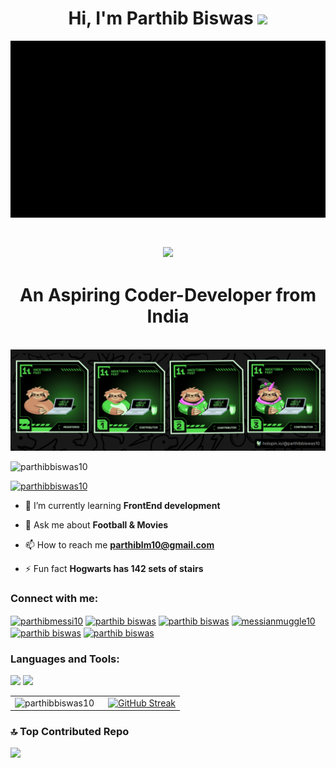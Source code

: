 
<h1 align="center">Hi, I'm Parthib Biswas <img src="https://media.giphy.com/media/hvRJCLFzcasrR4ia7z/giphy.gif" width="35"></h1>
</h1>
<img src="https://github.com/ParthibBiswas10/ParthibBiswas10/blob/main/WELCOME%20TO%20MY%20GitHub.gif">
<h1 align="center">
   <h2 align="center">
    <img src="https://readme-typing-svg.herokuapp.com/?font=Righteous&size=35&center=true&vCenter=true&width=800&height=70&duration=5000&lines=💻Passionate+About+Pixels+and+Processes💻;🔁+CODE,+DEBUG+,REPEAT🔁;" />
</h2>

<h1 align="center">An Aspiring Coder-Developer from India</h1>
<br>
<img src="https://github.com/ParthibBiswas10/ParthibBiswas10/blob/main/Screenshot%202024-11-08%20233846.png">
<p align="left"> <img src="https://komarev.com/ghpvc/?username=parthibbiswas10&label=Profile%20views&color=0e75b6&style=flat" alt="parthibbiswas10" /> </p>

<p align="left"> <a href="https://github.com/ryo-ma/github-profile-trophy"><img src="https://github-profile-trophy.vercel.app/?username=parthibbiswas10" alt="parthibbiswas10" /></a> </p>

- 🌱 I’m currently learning **FrontEnd development**

- 💬 Ask me about **Football & Movies**

- 📫 How to reach me **parthiblm10@gmail.com**

- ⚡ Fun fact **Hogwarts has 142 sets of stairs**

<h3 align="left">Connect with me:</h3>
<p align="left">
<a href="https://twitter.com/parthibmessi10" target="blank"><img align="center" src="https://raw.githubusercontent.com/rahuldkjain/github-profile-readme-generator/master/src/images/icons/Social/twitter.svg" alt="parthibmessi10" height="30" width="40" /></a>
<a href="https://linkedin.com/in/parthib biswas" target="blank"><img align="center" src="https://raw.githubusercontent.com/rahuldkjain/github-profile-readme-generator/master/src/images/icons/Social/linked-in-alt.svg" alt="parthib biswas" height="30" width="40" /></a>
<a href="https://fb.com/parthib biswas" target="blank"><img align="center" src="https://raw.githubusercontent.com/rahuldkjain/github-profile-readme-generator/master/src/images/icons/Social/facebook.svg" alt="parthib biswas" height="30" width="40" /></a>
<a href="https://instagram.com/messianmuggle10" target="blank"><img align="center" src="https://raw.githubusercontent.com/rahuldkjain/github-profile-readme-generator/master/src/images/icons/Social/instagram.svg" alt="messianmuggle10" height="30" width="40" /></a>
<a href="https://www.hackerrank.com/profile/parthiblm10" target="blank"><img align="center" src="https://raw.githubusercontent.com/rahuldkjain/github-profile-readme-generator/master/src/images/icons/Social/hackerrank.svg" alt="parthib biswas" height="30" width="40" /></a>
<a href="https://www.leetcode.com/parthib biswas" target="blank"><img align="center" src="https://raw.githubusercontent.com/rahuldkjain/github-profile-readme-generator/master/src/images/icons/Social/leet-code.svg" alt="parthib biswas" height="30" width="40" /></a>
</p>

<h3 align="left">Languages and Tools:</h3>

<img src="https://skillicons.dev/icons?i=html,css,vscode,github,tailwind,react,vercel"/>
    <img src="https://skillicons.dev/icons?i=javascript,c,linux,figma,git,python,java" /><br>

<table>
  <tr>
    <td style="padding-right: 15px;">
      <img 
        src="https://github-readme-stats.vercel.app/api/top-langs?username=parthibbiswas10&show_icons=true&locale=en&layout=compact" 
        alt="parthibbiswas10" 
      />
    </td>
    <td>
      <a href="https://git.io/streak-stats">
        <img 
          src="https://streak-stats.demolab.com?user=ParthibBiswas10&theme=dark&border_radius=7.2" 
          alt="GitHub Streak" 
        />
      </a>
    </td>
  </tr>
</table>

### 🔝 Top Contributed Repo
![](https://github-contributor-stats.vercel.app/api?username=ParthibBiswas10&limit=5&theme=dark&hide=B,B%2)



